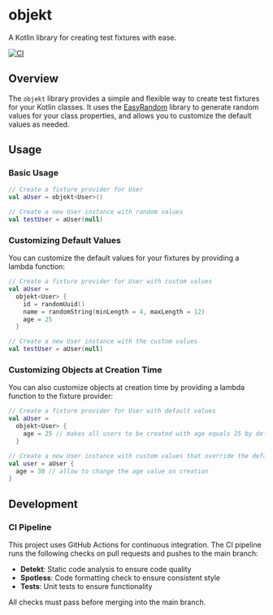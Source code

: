 # objekt

A Kotlin library for creating test fixtures with ease.

[![CI](https://github.com/renke0/objekt/actions/workflows/ci.yml/badge.svg)](https://github.com/renke0/objekt/actions/workflows/ci.yml)

## Overview

The `objekt` library provides a simple and flexible way to create test fixtures for your Kotlin classes. It uses
the [EasyRandom](https://github.com/j-easy/easy-random) library to generate random values for your class properties, and
allows you to customize the default values as needed.

## Usage

### Basic Usage

```kotlin
// Create a fixture provider for User
val aUser = objekt<User>()

// Create a new User instance with random values
val testUser = aUser(null)
```

### Customizing Default Values

You can customize the default values for your fixtures by providing a lambda function:

```kotlin
// Create a fixture provider for User with custom values
val aUser =
  objekt<User> {
    id = randomUuid()
    name = randomString(minLength = 4, maxLength = 12)
    age = 25
  }

// Create a new User instance with the custom values
val testUser = aUser(null)

```

### Customizing Objects at Creation Time

You can also customize objects at creation time by providing a lambda function to the fixture provider:

```kotlin
// Create a fixture provider for User with default values
val aUser =
  objekt<User> {
    age = 25 // makes all users to be created with age equals 25 by default
  }

// Create a new User instance with custom values that override the defaults
val user = aUser {
  age = 30 // allow to change the age value on creation
}

```

## Development

### CI Pipeline

This project uses GitHub Actions for continuous integration. The CI pipeline runs the following checks on pull requests
and pushes to the main branch:

- **Detekt**: Static code analysis to ensure code quality
- **Spotless**: Code formatting check to ensure consistent style
- **Tests**: Unit tests to ensure functionality

All checks must pass before merging into the main branch.
